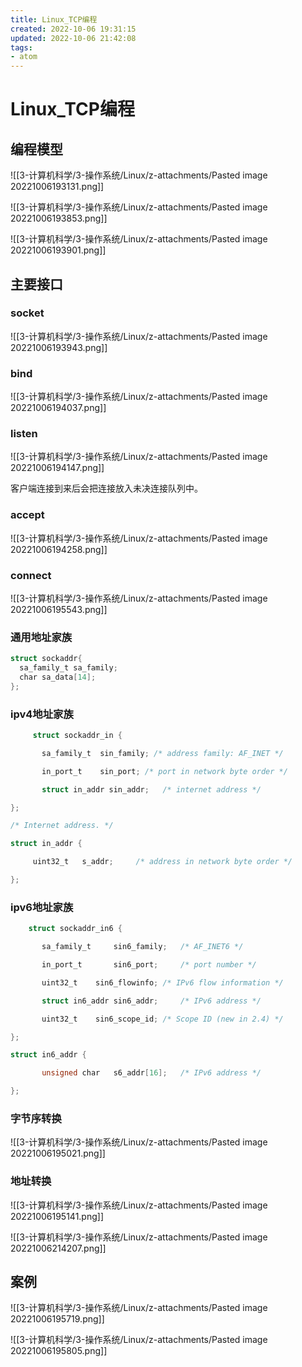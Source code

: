 ```yaml
---
title: Linux_TCP编程
created: 2022-10-06 19:31:15
updated: 2022-10-06 21:42:08
tags: 
- atom
---
```


# Linux_TCP编程

## 编程模型

![[3-计算机科学/3-操作系统/Linux/z-attachments/Pasted image 20221006193131.png]]

![[3-计算机科学/3-操作系统/Linux/z-attachments/Pasted image 20221006193853.png]]

![[3-计算机科学/3-操作系统/Linux/z-attachments/Pasted image 20221006193901.png]]

## 主要接口

### socket

![[3-计算机科学/3-操作系统/Linux/z-attachments/Pasted image 20221006193943.png]]

### bind

![[3-计算机科学/3-操作系统/Linux/z-attachments/Pasted image 20221006194037.png]]

### listen

![[3-计算机科学/3-操作系统/Linux/z-attachments/Pasted image 20221006194147.png]]

客户端连接到来后会把连接放入未决连接队列中。

### accept

![[3-计算机科学/3-操作系统/Linux/z-attachments/Pasted image 20221006194258.png]]

### connect

![[3-计算机科学/3-操作系统/Linux/z-attachments/Pasted image 20221006195543.png]]

### 通用地址家族

```c
struct sockaddr{
  sa_family_t sa_family;
  char sa_data[14];
};
```

### ipv4地址家族

```c
     struct sockaddr_in {

       sa_family_t  sin_family; /* address family: AF_INET */

       in_port_t    sin_port; /* port in network byte order */

       struct in_addr sin_addr;   /* internet address */

};

/* Internet address. */

struct in_addr {

     uint32_t   s_addr;     /* address in network byte order */

};
```

### ipv6地址家族

```c
    struct sockaddr_in6 {

       sa_family_t     sin6_family;   /* AF_INET6 */

       in_port_t       sin6_port;     /* port number */

       uint32_t    sin6_flowinfo; /* IPv6 flow information */

       struct in6_addr sin6_addr;     /* IPv6 address */

       uint32_t    sin6_scope_id; /* Scope ID (new in 2.4) */

};

struct in6_addr {

       unsigned char   s6_addr[16];   /* IPv6 address */

};
```

### 字节序转换

![[3-计算机科学/3-操作系统/Linux/z-attachments/Pasted image 20221006195021.png]]

### 地址转换

![[3-计算机科学/3-操作系统/Linux/z-attachments/Pasted image 20221006195141.png]]

![[3-计算机科学/3-操作系统/Linux/z-attachments/Pasted image 20221006214207.png]]

## 案例

![[3-计算机科学/3-操作系统/Linux/z-attachments/Pasted image 20221006195719.png]]

![[3-计算机科学/3-操作系统/Linux/z-attachments/Pasted image 20221006195805.png]]
